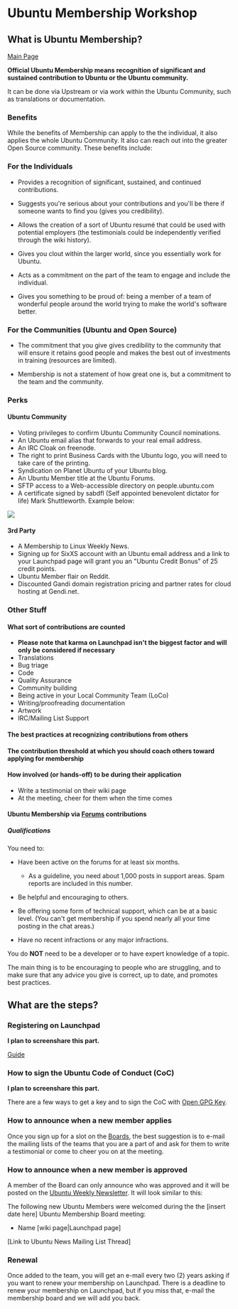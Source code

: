 # Ubuntu Membership Workshop

## What is Ubuntu Membership?

[Main Page](https://wiki.ubuntu.com/Membership)

 **Official Ubuntu Membership means recognition of significant and sustained contribution to Ubuntu or the Ubuntu community.**

 It can be done via Upstream or via work within the Ubuntu Community, such as translations or documentation.

### Benefits

While the benefits of Membership can apply to the the individual, it also applies the whole Ubuntu Community.  It also can reach out into the greater Open Source community. These benefits include:

### For the Individuals

* Provides a recognition of significant, sustained, and continued contributions.

* Suggests you're serious about your contributions and you'll be there if someone wants to find you (gives you credibility).

* Allows the creation of a sort of Ubuntu resumé that could be used with potential employers (the testimonials could be independently verified through the wiki history).

* Gives you clout within the larger world, since you essentially work for Ubuntu.

* Acts as a commitment on the part of the team to engage and include the individual.

* Gives you something to be proud of: being a member of a team of wonderful people around the world trying to make the world's software better.

### For the Communities (Ubuntu and Open Source)

* The commitment that you give gives credibility to the community that will ensure it retains good people and makes the best out of investments in training (resources are limited).

* Membership is not a statement of how great one is, but a commitment to the team and the community.

### Perks

#### Ubuntu Community

 * Voting privileges to confirm Ubuntu Community Council nominations.
 * An Ubuntu email alias that forwards to your real email address.
 * An IRC Cloak on freenode.
 * The right to print Business Cards with the Ubuntu logo, you will need to take care of the printing.
 * Syndication on Planet Ubuntu of your Ubuntu blog.
 * An Ubuntu Member title at the Ubuntu Forums.
 * SFTP access to a Web-accessible directory on people.ubuntu.com
 * A certificate signed by sabdfl (Self appointed benevolent dictator for life) Mark Shuttleworth. Example below:

![](https://wiki.ubuntu.com/Membership?action=AttachFile&do=get&target=certificate-rev1.jpg)

#### 3rd Party

 * A Membership to Linux Weekly News.
 * Signing up for SixXS account with an Ubuntu email address and a link to your Launchpad page will grant you an "Ubuntu Credit Bonus" of 25 credit points.
 * Ubuntu Member flair on Reddit.
 * Discounted Gandi domain registration pricing and partner rates for cloud hosting at Gendi.net.

### Other Stuff

#### What sort of contributions are counted

- **Please note that karma on Launchpad isn't the biggest factor and will only be considered if necessary**
- Translations
- Bug triage
- Code
- Quality Assurance
- Community building
- Being active in your Local Community Team (LoCo)
- Writing/proofreading documentation
- Artwork
- IRC/Mailing List Support

#### The best practices at recognizing contributions from others
#### The contribution threshold at which you should coach others toward applying for membership
#### How involved (or hands-off) to be during their application

- Write a testimonial on their wiki page
- At the meeting, cheer for them when the time comes

#### Ubuntu Membership via [Forums](https://wiki.ubuntu.com/Forums/Membership) contributions

##### Qualifications

You need to:

 * Have been active on the forums for at least six months.

   * As a guideline, you need about 1,000 posts in support areas. Spam reports are included in this number.

 * Be helpful and encouraging to others.

 * Be offering some form of technical support, which can be at a basic level. (You can't get membership if you spend nearly all your time posting in the chat areas.)

 * Have no recent infractions or any major infractions.

You do **NOT** need to be a developer or to have expert knowledge of a topic.

The main thing is to be encouraging to people who are struggling, and to make sure that any advice you give is correct, up to date, and promotes best practices.

## What are the steps?

### Registering on Launchpad

**I plan to screenshare this part.**

[Guide](https://help.launchpad.net/YourAccount/NewAccount)

### How to sign the Ubuntu Code of Conduct (CoC)

**I plan to screenshare this part.**

There are a few ways to get a key and to sign the CoC with [Open GPG Key](https://help.ubuntu.com/community/GnuPrivacyGuardHowto).

### How to announce when a new member applies

Once you sign up for a slot on the [Boards](https://wiki.ubuntu.com/Membership/Boards), the best suggestion is to e-mail the mailing lists of the teams that you are a part of and ask for them to write a testimonial or come to cheer you on at the meeting.

### How to announce when a new member is approved

A member of the Board can only announce who was approved and it will be posted on the [Ubuntu Weekly Newsletter](https://wiki.ubuntu.com/UbuntuWeeklyNewsletter/). It will look similar to this:

The following new Ubuntu Members were welcomed during the the [insert date here] Ubuntu Membership Board meeting:

- Name [wiki page|Launchpad page]

[Link to Ubuntu News Mailing List Thread]

### Renewal

Once added to the team, you will get an e-mail every two (2) years asking if you want to renew your membership on Launchpad. There is a deadline to renew your membership on Launchpad, but if you miss that, e-mail the membership board and we will add you back.
